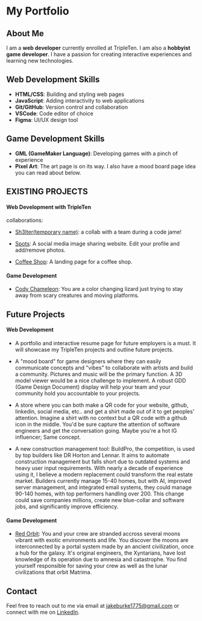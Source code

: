 # My Portfolio

## About Me
I am a **web developer** currently enrolled at TripleTen. I am also a **hobbyist game developer**. I have a passion for creating interactive experiences and learning new technologies.

## Web Development Skills
- **HTML/CSS**: Building and styling web pages
- **JavaScript**: Adding interactivity to web applications
- **Git/GitHub**: Version control and collaboration
- **VSCode**: Code editor of choice
- **Figma**: UI/UX design tool

## Game Development Skills
- **GML (GameMaker Language)**: Developing games with a pinch of experience
- **Pixel Art**: The art page is on its way. I also have a mood board page idea you can read about below.

## EXISTING PROJECTS
#### Web Development with TripleTen
collaborations:
- [Sh3lter(temporary name)](#): a collab with a team during a code jame! 

- [Spots](#): A social media image sharing website. Edit your profile and add/remove photos.
- [Coffee Shop](#): A landing page for a coffee shop. 

#### Game Development
- [Cody Chameleon](#): You are a color changing lizard just trying to stay away from scary creatures and moving platforms. 

## Future Projects
#### Web Development

- A portfolio and interactive resume page for future employers is a must. It will showcase my TripleTen projects and outline future projects.
  
- A "mood board" for game designers where they can easily communicate concepts and "vibes" to collaborate with artists and build a community. Pictures and music will be the primary function. A 3D model viewer would be a nice challenge to implement. A robust GDD (Game Design Document) display will help your team and your community hold you accountable to your projects.

- A store where you can both make a QR code for your website, github, linkedin, social media, etc.. and get a shirt made out of it to get peoples' attention. Imagine a shirt with no context but a QR code with a github icon in the middle. You'd be sure capture the attention of software engineers and get the conversation going. Maybe you're a hot IG influencer; Same concept.

- A new construction management tool: BuildPro, the competition, is used by top builders like DR Horton and Lennar. It aims to automate construction management but falls short due to outdated systems and heavy user input requirements. With nearly a decade of experience using it, I believe a modern replacement could transform the real estate market. Builders currently manage 15-40 homes, but with AI, improved server management, and integrated email systems, they could manage 90-140 homes, with top performers handling over 200. This change could save companies millions, create new blue-collar and software jobs, and significantly improve efficiency.

#### Game Development
- [Red Orbit](#): You and your crew are stranded accross several moons vibrant with exotic environments and life. You discover the moons are interconnected by a portal system made by an ancient civilization, once a hub for the galaxy. It's original engineers, the Xyntarians, have lost knowledge of its operation due to amnesia and catastrophe. You find yourself responsible for saving your crew as well as the lunar civilizations that orbit Matrima.
  
## Contact
Feel free to reach out to me via email at [jakeburke1775@gmail.com](mailto:jakeburke1775@gmail.com) or connect with me on [LinkedIn](#).

<!--
**jakeburke1775/jakeburke1775** is a ✨ _special_ ✨ repository because its `README.md` (this file) appears on your GitHub profile.

Here are some ideas to get you started:

- 🔭 I’m currently working on ...
- 🌱 I’m currently learning ...
- 👯 I’m looking to collaborate on ...
- 🤔 I’m looking for help with ...
- 💬 Ask me about ...
- 📫 How to reach me: ...
- 😄 Pronouns: ...
- ⚡ Fun fact: ...
-->
